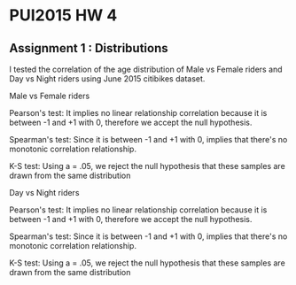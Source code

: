 # PUI2015 HW 4

## Assignment 1 : Distributions 

I tested the correlation of the age distribution of Male vs Female riders and Day vs Night riders using June 2015 citibikes dataset.

Male vs Female riders

Pearson's test: It implies no linear relationship correlation because it is between -1 and +1 with 0, therefore we accept the null hypothesis.

Spearman's test: Since it is between -1 and +1 with 0, implies that there's no monotonic correlation relationship.

K-S test: Using a = .05, we reject the null hypothesis that these samples are drawn from the same distribution

Day vs Night riders

Pearson's test: It implies no linear relationship correlation because it is between -1 and +1 with 0, therefore we accept the null hypothesis.

Spearman's test: Since it is between -1 and +1 with 0, implies that there's no monotonic correlation relationship.

K-S test: Using a = .05, we reject the null hypothesis that these samples are drawn from the same distribution
